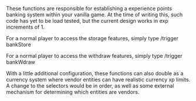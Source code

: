 These functions are responsible for establishing a 
experience points banking system within your vanilla game.
At the time of writing this, such code has yet to be load
tested, but the current design works in exp increments of 1.

For a normal player to access the storage features, simply
type /trigger bankStore <int to store>

For a normal player to access the withdraw features, simply
type /trigger bankWdraw <int to wDraw>

With a little additional configuration, these functions can
also double as a currency system where vendor entities can
have realistic currency xp limits. A change to the selectors
would be in order, as well as some external mechanism for
determining which entities are vendors. 
